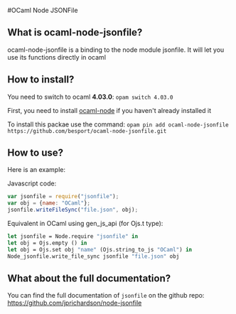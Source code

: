 #OCaml Node JSONFile

## What is ocaml-node-jsonfile?

ocaml-node-jsonfile is a binding to the node module jsonfile. It will let you use its functions directly in ocaml

## How to install?

You need to switch to ocaml **4.03.0**:
`opam switch 4.03.0`

First, you need to install [ocaml-node](https://github.com/besport/ocaml-node.git) if you haven't already installed it

To install this packae use the command:
`opam pin add ocaml-node-jsonfile https://github.com/besport/ocaml-node-jsonfile.git`

## How to use?

Here is an example:

Javascript code:

```JavaScript
var jsonfile = require("jsonfile");
var obj = {name: "OCaml"};
jsonfile.writeFileSync("file.json", obj);
```

Equivalent in OCaml using gen_js_api (for Ojs.t type):

```OCaml
let jsonfile = Node.require "jsonfile" in
let obj = Ojs.empty () in
let obj = Ojs.set obj "name" (Ojs.string_to_js "OCaml") in
Node_jsonfile.write_file_sync jsonfile "file.json" obj
```

## What about the full documentation?
 
You can find the full documentation of `jsonfile` on the github repo:  
https://github.com/jprichardson/node-jsonfile